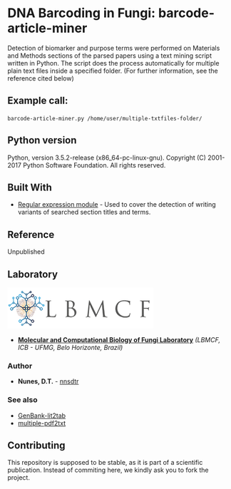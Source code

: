 # DNA Barcoding in Fungi: barcode-article-miner

Detection of biomarker and purpose terms were performed on Materials and Methods sections of the parsed papers using a text mining script written in Python. The script does the process automatically for multiple plain text files inside a specified folder. (For further information, see the reference cited below)

## Example call:
`barcode-article-miner.py /home/user/multiple-txtfiles-folder/`

## Python version

Python, version 3.5.2-release (x86_64-pc-linux-gnu). Copyright (C) 2001-2017 Python Software Foundation. All rights reserved.

## Built With

* [Regular expression module](https://docs.python.org/3.5/library/re.html) - Used to cover the detection of writing variants of searched section titles and terms.

## Reference

Unpublished

## Laboratory
[logo]: https://github.com/nnsdtr/barcode-article-miner/blob/master/lbmcf-logo.png

![alt text][logo]
* [**Molecular and Computational Biology of Fungi Laboratory**](https://sites.icb.ufmg.br/lbmcf/) *(LBMCF, ICB - UFMG, Belo Horizonte, Brazil)*

### Author
* **Nunes, D.T.** - [nnsdtr](https://github.com/nnsdtr)

### See also
* [GenBank-lit2tab](https://github.com/nnsdtr/GenBank-lit2tab)
* [multiple-pdf2txt](https://github.com/nnsdtr/multiple-pdf2txt)

## Contributing
This repository is supposed to be stable, as it is part of a scientific publication. Instead of commiting here, we kindly ask you to fork the project.
